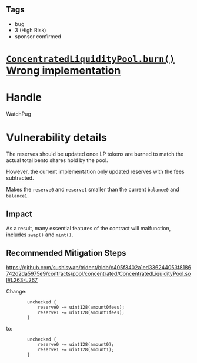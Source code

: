 ## Tags

- bug
- 3 (High Risk)
- sponsor confirmed

# [`ConcentratedLiquidityPool.burn()` Wrong implementation](https://github.com/code-423n4/2021-09-sushitrident-2-findings/issues/24) 

# Handle

WatchPug


# Vulnerability details

The reserves should be updated once LP tokens are burned to match the actual total bento shares hold by the pool.

However, the current implementation only updated reserves with the fees subtracted.

Makes the `reserve0` and `reserve1` smaller than the current `balance0` and `balance1`.

## Impact

As a result, many essential features of the contract will malfunction, includes `swap()` and `mint()`.

## Recommended Mitigation Steps

https://github.com/sushiswap/trident/blob/c405f3402a1ed336244053f8186742d2da5975e9/contracts/pool/concentrated/ConcentratedLiquidityPool.sol#L263-L267

Change:

```
        unchecked {
            reserve0 -= uint128(amount0fees);
            reserve1 -= uint128(amount1fees);
        }

```
to:

```
        unchecked {
            reserve0 -= uint128(amount0);
            reserve1 -= uint128(amount1);
        }
```

